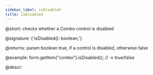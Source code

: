 ```yaml
---
sidebar_label: isDisabled
title: isDisabled
---          
```


@short: checks whether a Combo control is disabled

@signature: {'isDisabled(): boolean;'}

@returns:
param   boolean     true, if a control is disabled, otherwise false

@example:
form.getItem("combo").isDisabled(); 
// -> true/false

@descr:
